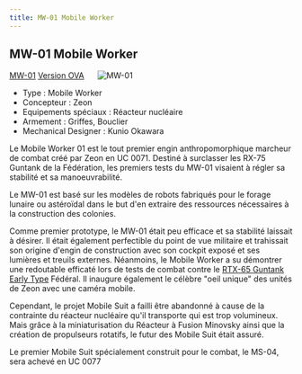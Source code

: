 ```yaml
---
title: MW-01 Mobile Worker
---
```


MW-01 Mobile Worker
-------------------


[MW-01](javascript:change_image_m('images/stories/manga/origin/mechas/mw-01.png');) [Version OVA](javascript:change_image_m('images/stories/saga/origin/mechas/mobile-walker.png');)      ![MW-01](/images/stories/manga/origin/mechas/mw-01.png)    


- Type : Mobile Worker   
- Concepteur : Zeon   
- Equipements spéciaux : Réacteur nucléaire   
- Armement : Griffes, Bouclier   
- Mechanical Designer : Kunio Okawara


Le Mobile Worker 01 est le tout premier engin anthropomorphique marcheur de combat créé par Zeon en UC 0071. Destiné à surclasser les RX-75 Guntank de la Fédération, les premiers tests du MW-01 visaient à régler sa stabilité et sa manoeuvrabilité.


Le MW-01 est basé sur les modèles de robots fabriqués pour le forage lunaire ou astéroïdal dans le but d'en extraire des ressources nécessaires à la construction des colonies.


Comme premier prototype, le MW-01 était peu efficace et sa stabilité laissait à désirer. Il était également perfectible du point de vue militaire et trahissait son origine d'engin de construction avec son cockpit exposé et ses lumières et treuils externes. Néanmoins, le Mobile Worker a su démontrer une redoutable efficaté lors de tests de combat contre le [RTX-65 Guntank Early Type](uc/gundam-the-origin-anime/rtx-75-proto-guntank.html) Fédéral. Il inaugure également le célèbre "oeil unique" des unités de Zeon avec une caméra mobile. 


Cependant, le projet Mobile Suit a failli être abandonné à cause de la contrainte du réacteur nucléaire qu'il transporte qui est trop volumineux. Mais grâce à la miniaturisation du Réacteur à Fusion Minovsky ainsi que la création de propulseurs rotatifs, le futur des Mobile Suit était assuré. 


Le premier Mobile Suit spécialement construit pour le combat, le MS-04, sera achevé en UC 0077


 

